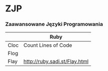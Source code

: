 # ZJP
### Zaawansowane Języki Programowania

| | Ruby |
| ------ | ------ |
| Cloc | Count Lines of Code | https://github.com/AlDanial/cloc |
| Flog |  | http://ruby.sadi.st/Flog.html |
| Flay | http://ruby.sadi.st/Flay.html |
